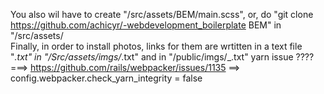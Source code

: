 You also wil have to create "/src/assets/BEM/main.scss", or, do "git clone https://github.com/achicyr/-webdevelopment_boilerplate BEM" in "/src/assets/<br/>
Finally, in order to install photos, links for them are wrtitten in a text file "_.txt" in "/Src/assets/imgs/_.txt" and in "/public/imgs/_.txt"
yarn issue ???? ===> https://github.com/rails/webpacker/issues/1135  ==>  config.webpacker.check_yarn_integrity = false
